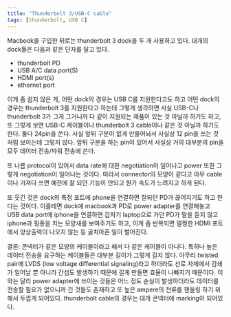 ```yaml
---
title: "Thunderbolt 3/USB-C cable"
tags: [thunderbolt, USB C]
---
```


Macbook을 구입한 뒤로는 thunderbolt 3 dock을 두 개 사용하고 있다. 대개의 dock들은 다음과 같은 단자를 달고 있다.
- thunderbolt PD
- USB A/C data port(S)
- HDMI port(s)
- ethernet port

이게 좀 쉽지 않은 게, 어떤 dock의 경우는 USB C를 지원한다고도 하고 어떤 dock의 경우는 thunderbolt 3를 지원한다고 하는데 그렇게 생각하면 사실 USB-C나 thunderbolt 3가 그게 그거니까 다 같이 지원되는 제품이 있는 것 아닐까 하기도 하고, 또 그렇게 보면 USB-C 케이블이나 thunderbolt 3 cable이나 같은 것 아닐까 하기도 한다. 둘다 24pin을 쓴다. 사실 앞뒤 구분이 없게 만들어놔서 사실상 12 pin을 쓰는 것처럼 보이는데 그렇지 않다. 앞뒤 구분을 하는 pin이 있어서 사실상 거의 대부분의 pin을 모두 데이터 전송/파워 전송에 쓴다.

또 나름 protocol이 있어서 data rate에 대한 negotiation이 일어나고 power 또한 그렇게 negotiation이 일어나는 것이다. 따라서 connector의 모양이 같다고 아무 cable이나 가져다 쓰면 예전에 잘 되던 기능이 안되고 뭔가 속도가 느려지고 하게 된다. 

또 웃긴 것은 dock의 특정 포트에 phone을 연결하면 잘되던 PD가 끊어지기도 하고 한다는 것이다. 이를테면 dock에 macbook과 PD로 power adapter를 연결해놓고 USB data port에 iphone을 연결하면 갑자기 laptop으로 가던 PD가 말을 듣지 않고 iphone과 핑퐁을 치는 모양새를 보여주기도 하고, 이게 좀 반복되면 멀쩡한 HDMI 포트에서 양상출력이 나오지 않는 등 골치아픈 일이 벌어진다.

결론: 콘넥터가 같은 모양의 케이블이라고 해서 다 같은 케이블이 아니다. 특히나 높은 데이터 전송을 요구하는 케이블들은 대부분 길이가 그렇게 길지 않다. 아무리 twisted pair에 LVDS (low voltage differential signaling)라고 하더라도 선로 자체에서 감쇄가 일어날 뿐 아니라 간섭도 발생하기 때문에 길게 만들면 효율이 나빠지기 때문이다. 이와는 달리 power adapter에 쓰이는 것들은 어느 정도 손실이 발생하더라도 데이터를 전송할 필요가 없으니까 긴 것들도 존재하고 또 높은 ampere의 전류를 핸들링 하기 위해서 두껍게 되어있다. thunderbolt cable의 경우는 대개 콘넥터에 marking이 되어있다.